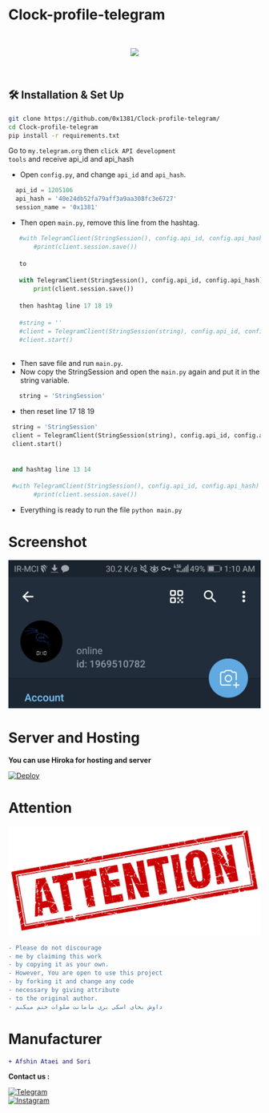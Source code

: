 # Clock-profile-telegram

<br>
<p align="center">
  <img src="https://cdn.jsdelivr.net/npm/programming-languages-logos/src/python/python.png" height="100">
</p>
<br>

## 🛠 Installation & Set Up

```bash
git clone https://github.com/0x1381/Clock-profile-telegram/
cd Clock-profile-telegram
pip install -r requirements.txt

```

Go to <code>my.telegram.org</code> then <code>click API development tools</code> and receive api_id and api_hash

- Open <code>config.py</code>, and change <code>api_id</code> and <code>api_hash</code>.
```python 
  api_id = 1205106
  api_hash = '40e24db52fa79aff3a9aa308fc3e6727'
  session_name = '0x1381'
```

- Then open <code>main.py</code>, remove this line from the hashtag.
```python 
   #with TelegramClient(StringSession(), config.api_id, config.api_hash) as client:
       #print(client.session.save())

   to
 
   with TelegramClient(StringSession(), config.api_id, config.api_hash) as client:
       print(client.session.save())

   then hashtag line 17 18 19

   #string = ''
   #client = TelegramClient(StringSession(string), config.api_id, config.api_hash)
   #client.start()
    
```

- Then save file and run <code>main.py</code>. 
- Now copy the StringSession and open the <code>main.py</code> again and put it in the string variable.

```python 
   string = 'StringSession'

```

- then reset line 17 18 19 

```python 
 string = 'StringSession'
 client = TelegramClient(StringSession(string), config.api_id, config.api_hash)
 client.start()


 and hashtag line 13 14

 #with TelegramClient(StringSession(), config.api_id, config.api_hash) as client:
       #print(client.session.save())

```

- Everything is ready to run the file
<code>python main.py</code>

# Screenshot 

<p align="center">
  <img src="https://github.com/0x1381/Clock-profile-telegram/blob/main/IMG_20220203_011218.jpg">
</p>


# Server and Hosting
**You can use Hiroka for hosting and server**

<a href="https://heroku.com/deploy">
  <img src="https://www.herokucdn.com/deploy/button.svg" alt="Deploy">
</a>


</br>

# Attention

<p align="center">
  <img src="https://github.com/0x1381/Clock-profile-telegram/blob/main/resources/1643835420947.png">
</p>


```diff
- Please do not discourage 
- me by claiming this work 
- by copying it as your own. 
- However, You are open to use this project 
- by forking it and change any code
- necessary by giving attribute
- to the original author.
- داوش بخای اسکی بری مامانت صلوات ختم میکنم
```

# Manufacturer

```diff
+ Afshin Ataei and Sori
```

**Contact us :**


<a href="https://t.me/IR_localhost">
  <img src="https://img.shields.io/badge/My-Telegram-blue?color=f20a0a " alt="Telegram" />
</a>
<br>
<a href="https://instagram.com/afshin___ataei">
  <img src="https://img.shields.io/badge/My-Instagram-blue?color=f20a0a" alt="Instagram" />
</a>




